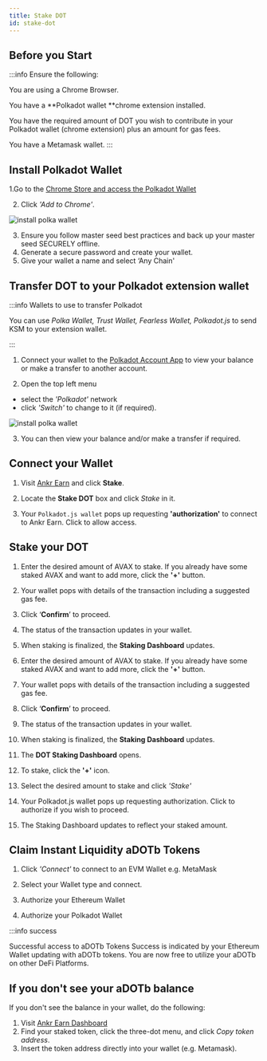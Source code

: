 ```yaml
---
title: Stake DOT
id: stake-dot
---
```


## Before you Start

:::info Ensure the following:


You are using a Chrome Browser.

You have a **Polkadot wallet **chrome extension installed.

You have the required amount of DOT you wish to contribute in your Polkadot wallet (chrome extension) plus an amount for gas fees.

You have a Metamask wallet.
:::

## Install Polkadot Wallet

1.Go to the [Chrome Store and access the Polkadot Wallet](https://chrome.google.com/webstore/detail/polkadot%7Bjs%7D-extension/mopnmbcafieddcagagdcbnhejhlodfdd)

2. Click *'Add to Chrome'*.

![install polka wallet](@site/static/img/install-polka.png)

3. Ensure you follow master seed best practices and back up your master seed SECURELY offline.
4. Generate a secure password and create your wallet.
5. Give your wallet a name and select ‘Any Chain'‌

## Transfer DOT to your Polkadot extension wallet

:::info Wallets to use to transfer Polkadot

You can use _Polka Wallet, Trust Wallet, Fearless Wallet, Polkadot.js_ to send KSM to your extension wallet.

:::

1. Connect your wallet to the [Polkadot Account App](https://polkadot.js.org/apps/#/accounts) to view your balance or make a transfer to another account.

2. Open the top left menu 
* select the *'Polkadot'* network 
* click *'Switch'* to change to it (if required).

![install polka wallet](@site/static/img/switch-polkadot.png)

3. You can then view your balance and/or make a transfer if required.

## Connect your Wallet

1. Visit [Ankr Earn](https://www.ankr.com/earn/) and click **Stake**.

2. Locate the **Stake DOT** box and click *Stake* in it.

3. Your ```Polkadot.js wallet``` pops up requesting **'authorization'** to connect to Ankr Earn.
Click to allow access.

## Stake your DOT

1. Enter the desired amount of AVAX to stake. If you already have some staked AVAX and want to add more, click the **'+'** button.

2. Your wallet pops with details of the transaction including a suggested gas fee.

3. Click ‘**Confirm**’ to proceed.

4. The status of the transaction updates in your wallet.

5. When staking is finalized, the **Staking Dashboard** updates.


1. Enter the desired amount of AVAX to stake. If you already have some staked AVAX and want to add more, click the **'+'** button.

2. Your wallet pops with details of the transaction including a suggested gas fee.

3. Click ‘**Confirm**’ to proceed.

4. The status of the transaction updates in your wallet.

5. When staking is finalized, the **Staking Dashboard** updates.

1. The **DOT Staking Dashboard** opens.

2. To stake, click the **'+'** icon.

3. Select the desired amount to stake and click *'Stake'*

4. Your Polkadot.js wallet pops up requesting authorization. Click to authorize if you wish to proceed.

5. The Staking Dashboard updates to reflect your staked amount.

## Claim Instant Liquidity aDOTb Tokens

1. Click *'Connect'* to connect to an EVM Wallet e.g. MetaMask

2. Select your Wallet type and connect.

3. Authorize your Ethereum Wallet

4. Authorize your Polkadot Wallet

:::info success

Successful access to aDOTb Tokens
Success is indicated by your Ethereum Wallet updating with aDOTb tokens.
You are now free to utilize your aDOTb on other DeFi Platforms.

## If you don't see your aDOTb balance

If you don't see the balance in your wallet, do the following:

1. Visit [Ankr Earn Dashboard](https://www.ankr.com/earn/dashboard) 
2. Find your staked token, click the three-dot menu, and click *Copy token address*.
3. Insert the token address directly into your wallet (e.g. Metamask).